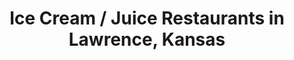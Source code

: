 ---
active: true
aliases: []
description: Ice Cream / Juice restaurants offering curbside, takeout, and delivery
  food in Lawrence, Kansas
name: Ice Cream / Juice
redirect_from: []
sitemap: true
slug: ice-cream-juice
title: Ice Cream / Juice Restaurants in Lawrence, Kansas
---